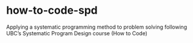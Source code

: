 # how-to-code-spd
Applying a systematic programming method to problem solving following UBC’s Systematic Program Design course (How to Code)
